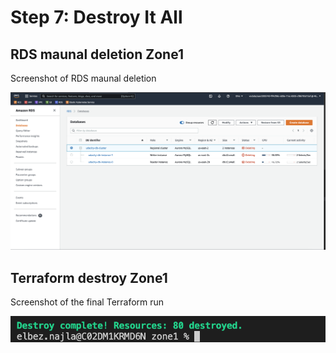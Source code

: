 # Step 7: Destroy It All

## RDS maunal deletion Zone1 


Screenshot of RDS maunal deletion 

![rds_destroy_zone1](img/rds_destroy_zone1.png)



## Terraform destroy Zone1 

Screenshot of the final Terraform run 

![Terraform destroy](img/terraform_destroy_zone1.png)
